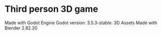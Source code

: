 # Third person 3D game
Made with Godot Engine
Godot version: 3.5.3-stable.
3D Assets Made with Blender 2.82.20
